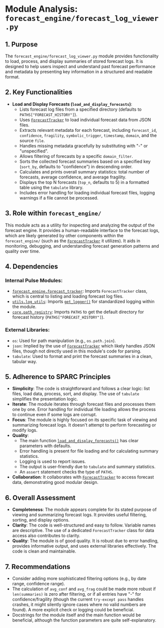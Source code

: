 # Module Analysis: `forecast_engine/forecast_log_viewer.py`

## 1. Purpose

The `forecast_engine/forecast_log_viewer.py` module provides functionality to load, process, and display summaries of stored forecast logs. It is designed to help users inspect and understand past forecast performance and metadata by presenting key information in a structured and readable format.

## 2. Key Functionalities

*   **Load and Display Forecasts (`load_and_display_forecasts`)**:
    *   Lists forecast log files from a specified directory (defaults to `PATHS["FORECAST_HISTORY"]`).
    *   Uses [`ForecastTracker`](forecast_engine/forecast_tracker.py:0) to load individual forecast data from JSON files.
    *   Extracts relevant metadata for each forecast, including `forecast_id`, `confidence`, `fragility`, `symbolic_trigger`, `timestamp`, `domain`, and the source `file`.
    *   Handles missing metadata gracefully by substituting with "-" or "unspecified".
    *   Allows filtering of forecasts by a specific `domain_filter`.
    *   Sorts the collected forecast summaries based on a specified key (`sort_by`, defaults to "confidence") in descending order.
    *   Calculates and prints overall summary statistics: total number of forecasts, average confidence, and average fragility.
    *   Displays the top N forecasts (`top_n`, defaults to 5) in a formatted table using the `tabulate` library.
    *   Includes error handling for loading individual forecast files, logging warnings if a file cannot be processed.

## 3. Role within `forecast_engine/`

This module acts as a utility for inspecting and analyzing the output of the forecast engine. It provides a human-readable interface to the forecast logs, which are likely generated by other components within the `forecast_engine/` (such as the [`ForecastTracker`](forecast_engine/forecast_tracker.py:0) it utilizes). It aids in monitoring, debugging, and understanding forecast generation patterns and quality over time.

## 4. Dependencies

### Internal Pulse Modules:

*   [`forecast_engine.forecast_tracker`](forecast_engine/forecast_tracker.py:0): Imports `ForecastTracker` class, which is central to listing and loading forecast log files.
*   [`utils.log_utils`](utils/log_utils.py:0): Imports [`get_logger()`](utils/log_utils.py:0) for standardized logging within the module.
*   [`core.path_registry`](core/path_registry.py:0): Imports `PATHS` to get the default directory for forecast history (`PATHS["FORECAST_HISTORY"]`).

### External Libraries:

*   `os`: Used for path manipulation (e.g., `os.path.join`).
*   `json`: Implied by the use of [`ForecastTracker`](forecast_engine/forecast_tracker.py:0) which likely handles JSON files, though not directly used in this module's code for parsing.
*   `tabulate`: Used to format and print the forecast summaries in a clean, tabular way.

## 5. Adherence to SPARC Principles

*   **Simplicity**: The code is straightforward and follows a clear logic: list files, load data, process, sort, and display. The use of `tabulate` simplifies the presentation logic.
*   **Iterate**: The module iterates through forecast files and processes them one by one. Error handling for individual file loading allows the process to continue even if some logs are corrupt.
*   **Focus**: The module is highly focused on its specific task of viewing and summarizing forecast logs. It doesn't attempt to perform forecasting or modify logs.
*   **Quality**:
    *   The main function [`load_and_display_forecasts()`](forecast_engine/forecast_log_viewer.py:13) has clear parameters with defaults.
    *   Error handling is present for file loading and for calculating summary statistics.
    *   Logging is used to report issues.
    *   The output is user-friendly due to `tabulate` and summary statistics.
    *   An `assert` statement checks the type of `PATHS`.
*   **Collaboration**: It collaborates with [`ForecastTracker`](forecast_engine/forecast_tracker.py:0) to access forecast data, demonstrating good modular design.

## 6. Overall Assessment

*   **Completeness**: The module appears complete for its stated purpose of viewing and summarizing forecast logs. It provides useful filtering, sorting, and display options.
*   **Clarity**: The code is well-structured and easy to follow. Variable names are descriptive. The use of a dedicated `ForecastTracker` class for data access also contributes to clarity.
*   **Quality**: The module is of good quality. It is robust due to error handling, provides informative output, and uses external libraries effectively. The code is clean and maintainable.

## 7. Recommendations

*   Consider adding more sophisticated filtering options (e.g., by date range, confidence range).
*   The calculation of `avg_conf` and `avg_frag` could be made more robust if `len(summaries)` is zero after filtering, or if all entries have "-" for confidence/fragility (though the current `try-except pass` handles crashes, it might silently ignore cases where no valid numbers are found). A more explicit check or logging could be beneficial.
*   Docstrings for the module itself and the main function would be beneficial, although the function parameters are quite self-explanatory.